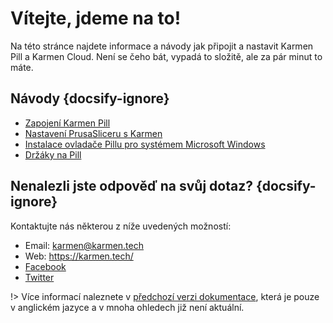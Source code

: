 # Vítejte, jdeme na to!

Na této stránce najdete informace a návody jak připojit a nastavit Karmen Pill a Karmen Cloud. Není se čeho bát, vypadá to složitě, ale za pár minut to máte.

## Návody {docsify-ignore}

- [Zapojení Karmen Pill](karmen-pill-zaciname.md)
- [Nastavení PrusaSliceru s Karmen](prusaslicer-gcode-upload.md)
- [Instalace ovladače Pillu pro systémem Microsoft Windows](windows.md)
- [Držáky na Pill](drzaky-na-pill.md)


## Nenalezli jste odpověď na svůj dotaz? {docsify-ignore}

Kontaktujte nás některou z níže uvedených možností:

- Email: karmen@karmen.tech
- Web: https://karmen.tech/
- [Facebook](https://www.facebook.com/karmen3D/)
- [Twitter](https://twitter.com/karmen3d)

!> Více informací naleznete v [předchozí verzi dokumentace](old/), která je pouze v anglickém jazyce a v mnoha ohledech již není aktuální.
